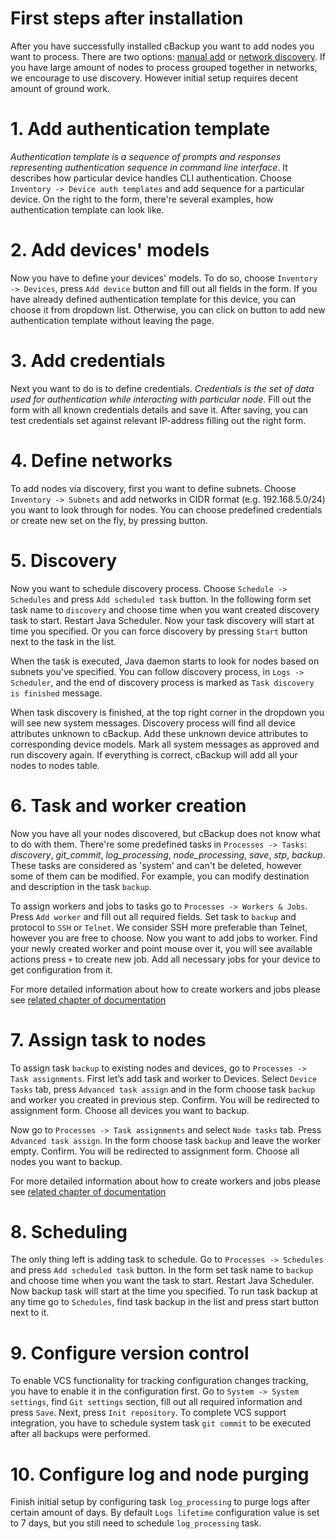# First steps after installation

After you have successfully installed cBackup you want to add nodes you want to process. There are two options: [manual add](../administrators-guide/nodes#add-new-node-manually) or [network discovery](../administrators-guide/discovery). If you have large amount of nodes to process grouped together in networks, we encourage to use discovery. However initial setup requires decent amount of ground work.

# 1. Add authentication template

_Authentication template is a sequence of prompts and responses representing authentication sequence in command line interface_. It describes how particular device handles CLI authentication. Choose `Inventory -> Device auth templates` and add sequence for a particular device. On the right to the form, there're several examples, how authentication template can look like.

# 2. Add devices' models

Now you have to define your devices' models. To do so, choose `Inventory -> Devices`, press `Add device` button and fill out all fields in the form. If you have already defined authentication template for this device, you can choose it from dropdown list. Otherwise, you can click on <i class="fa fa-plus-square"></i> button to add new authentication template without leaving the page. 

# 3. Add credentials

Next you want to do is to define credentials. _Credentials is the set of data used for authentication while interacting with particular node_. Fill out the form with all known credentials details and save it. After saving, you can test credentials set against relevant IP-address filling out the right form.  

# 4. Define networks

To add nodes via discovery, first you want to define subnets. Choose `Inventory -> Subnets` and add networks in CIDR format (e.g. 192.168.5.0/24) you want to look through for nodes. You can choose predefined credentials or create new set on the fly, by pressing <i class="fa fa-plus-square"></i> button.

# 5. Discovery

Now you want to schedule discovery process. Choose `Schedule -> Schedules` and press `Add scheduled task` button. In the following form set task name to `discovery` and choose time when you want created discovery task to start. Restart Java Scheduler. Now your task discovery will start at time you specified. Or you can force discovery by pressing `Start` button next to the task in the list.

When the task is executed, Java daemon starts to look for nodes based on subnets you've specified. You can follow discovery process, in `Logs -> Scheduler`, and the end of discovery process is marked as `Task discovery is finished` message.

When task discovery is finished, at the top right corner in the <i class="fa fa-bell-o"></i> dropdown you will see new system messages. Discovery process will find all device attributes unknown to cBackup. Add these unknown device attributes to corresponding device models. Mark all system messages as approved and run discovery again. If everything is correct, cBackup will add all your nodes to nodes table.

# 6. Task and worker creation

Now you have all your nodes discovered, but cBackup does not know what to do with them. There're some predefined tasks in `Processes -> Tasks`: _discovery_, _git_commit_, _log_processing_, _node_processing_, _save_, _stp_, _backup_. These tasks are considered as 'system' and can't be deleted, however some of them can be modified. For example, you can modify destination and description in the task `backup`.

To assign workers and jobs to tasks go to `Processes -> Workers & Jobs`. Press `Add worker` and fill out all required fields. Set task to `backup` and protocol to `SSH` or `Telnet`. We consider SSH more preferable than Telnet, however you are free to choose. Now you want to add jobs to worker. Find your newly created worker and point mouse over it, you will see available actions press `+` to create new job. Add all necessary jobs for your device to get configuration from it. 

For more detailed information about how to create workers and jobs please see [related chapter of documentation](../administrators-guide/processes)

# 7. Assign task to nodes

To assign task `backup` to existing nodes and devices, go to `Processes -> Task assignments`. First let’s add task and worker to Devices. Select `Device Tasks` tab, press `Advanced task assign` and in the form choose task `backup` and worker you created in previous step. Confirm. You will be redirected to assignment form. Choose all devices you want to backup.

Now go to `Processes -> Task assignments` and select `Node tasks` tab. Press `Advanced task assign`. In the form choose task `backup` and leave the worker empty. Confirm. You will be redirected to assignment form. Choose all nodes you want to backup.

For more detailed information about how to create workers and jobs please see [related chapter of documentation](../administrators-guide/processes)

# 8. Scheduling

The only thing left is adding task to schedule. Go to `Processes -> Schedules` and press `Add scheduled task` button. In the form set task name to `backup` and choose time when you want the task to start. Restart Java Scheduler. Now backup task will start at the time you specified. To run task backup at any time go to `Schedules`, find task backup in the list and press start button next to it.

# 9. Configure version control

To enable VCS functionality for tracking configuration changes tracking, you have to enable it in the configuration first. Go to `System -> System settings`, find `Git settings` section, fill out all required information and press `Save`. Next, press `Init repository`. To complete VCS support integration, you have to schedule system task `git commit` to be executed after all backups were performed.

# 10. Configure log and node purging

Finish initial setup by configuring task `log_processing` to purge logs after certain amount of days. By default `Logs lifetime` configuration value is set to 7 days, but you still need to schedule `log_processing` task.
